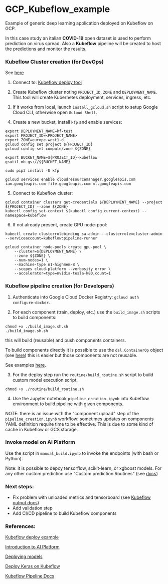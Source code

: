 # GCP_Kubeflow_example
Example of generic deep learning application deployed on Kubeflow on GCP.

In this case study an italian **COVID-19** open dataset is used to perform prediction on virus spread. Also a **Kubeflow** pipeline will be created to host the predictions and monitor the results.

### Kubeflow Cluster creation (for DevOps)

See [here](https://codelabs.developers.google.com/codelabs/cloud-kubeflow-pipelines-gis/index.html?index=../..index#0)

1. Connect to: [Kubeflow deploy tool](https://deploy.kubeflow.cloud/)

2. Create Kubeflow cluster noting `PROJECT_ID`, `ZONE` and `DEPLOYMENT_NAME`. This tool will create Kubernetes deployment, services, ingress, etc.

3. If it works from local, launch `install_gcloud.sh` script to setup Google Cloud CLI, otherwise open `Gcloud Shell`.

4. Create a new bucket, install `kfp` and enable services:

```console
export DEPLOYMENT_NAME=kf-test
export PROJECT_ID=<PROJECT_NAME>
export ZONE=europe-west1-d
gcloud config set project ${PROJECT_ID}
gcloud config set compute/zone ${ZONE}

export BUCKET_NAME=${PROJECT_ID}-kubeflow
gsutil mb gs://${BUCKET_NAME}

sudo pip3 install -U kfp

gcloud services enable cloudresourcemanager.googleapis.com iam.googleapis.com file.googleapis.com ml.googleapis.com
```

5. Connect to Kubeflow cluster:

```console
gcloud container clusters get-credentials ${DEPLOYMENT_NAME} --project ${PROJECT_ID} --zone ${ZONE}
kubectl config set-context $(kubectl config current-context) --namespace=kubeflow
```

6. If not already present, create GPU node-pool:

```console
kubectl create clusterrolebinding sa-admin --clusterrole=cluster-admin --serviceaccount=kubeflow:pipeline-runner

gcloud container node-pools create gpu-pool \
    --cluster=${DEPLOYMENT_NAME} \
    --zone ${ZONE} \
    --num-nodes=1 \
    --machine-type n1-highmem-8 \
    --scopes cloud-platform --verbosity error \
    --accelerator=type=nvidia-tesla-k80,count=1
```

### Kubeflow pipeline creation (for Developers)

1. Authenticate into Google Cloud Docker Registry: `gcloud auth configure-docker`.

2. For each  component (train, deploy, etc.) use the `build_image.sh` scripts to build components:

```console
chmod +x ./build_image.sh.sh
./build_image.sh.sh 
```

this will build (reusable) and push components containers.

To build components directly it is possible to use the `dsl.ContainerOp` object (see [here](https://www.kubeflow.org/docs/pipelines/sdk/build-component/)) this is easier but those components are not reusable.  

See examples [here](https://docs.seldon.io/projects/seldon-core/en/latest/examples/kubeflow_seldon_e2e_pipeline.html).

3. For the deploy step run the `routine/build_routine.sh` script to build custom model execution script: 

```console
chmod +x ./routine/build_routine.sh
```

4. Use the Jupyter notebook `pipeline_creation.ipynb` into Kubeflow environment to build pipeline with given components.

NOTE: there is an issue with the "component upload" step of the `pipeline_creation.ipynb` workflow: sometimes updates on components YAML definition require time to be effective. This is due to some kind of cache in Kubeflow or GCS storage. 

### Invoke model on AI Platform

Use the script in `manual_build.ipynb` to invoke the endpoints (with bash or Python). 

Note: it is possible to depoy tensorflow, scikit-learn, or xgboost models. For any other custom prediction use "Custom prediction Routines" (see [docs](https://cloud.google.com/ai-platform/prediction/docs/custom-prediction-routine-keras#create_a_custom_predictor))

### Next steps: 

* Fix problem with unloaded metrics and tensorboard (see [Kubeflow output docs](https://www.kubeflow.org/docs/pipelines/sdk/output-viewer/#writing-out-metadata-for-the-output-viewers))
* Add validation step
* Add CI/CD pipeline to build Kubeflow components

### References:

[Kubeflow deploy example](https://github.com/kubeflow/examples/blob/master/named_entity_recognition/documentation/step-1-setup.md)

[Introduction to AI Platform](https://cloud.google.com/ai-platform/docs/technical-overview?authuser=2)

[Deploying models](https://cloud.google.com/ai-platform/prediction/docs/deploying-models?authuser=2)

[Deploy Keras on Kubeflow](https://medium.com/@vincentweimer1/deploy-keras-model-on-gcp-and-making-custom-predictions-via-the-ai-platform-training-prediction-16e0213470d4)

[Kubeflow Pipeline Docs](https://www.kubeflow.org/docs/pipelines/overview/pipelines-overview/)

